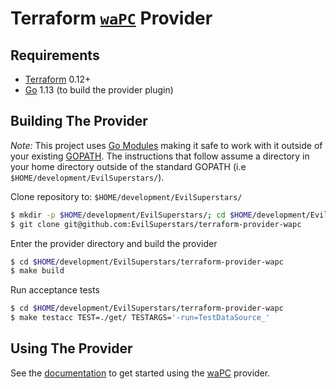 Terraform [`waPC`](https://github.com/wapc) Provider
==============================

Requirements
------------

-	[Terraform](https://www.terraform.io/downloads.html) 0.12+
-	[Go](https://golang.org/doc/install) 1.13 (to build the provider plugin)

Building The Provider
---------------------

*Note:* This project uses [Go Modules](https://blog.golang.org/using-go-modules) making it safe to work with it outside of your existing [GOPATH](http://golang.org/doc/code.html#GOPATH). The instructions that follow assume a directory in your home directory outside of the standard GOPATH (i.e `$HOME/development/EvilSuperstars/`).

Clone repository to: `$HOME/development/EvilSuperstars/`

```sh
$ mkdir -p $HOME/development/EvilSuperstars/; cd $HOME/development/EvilSuperstars/
$ git clone git@github.com:EvilSuperstars/terraform-provider-wapc
```

Enter the provider directory and build the provider

```sh
$ cd $HOME/development/EvilSuperstars/terraform-provider-wapc
$ make build
```

Run acceptance tests

```sh
$ cd $HOME/development/EvilSuperstars/terraform-provider-wapc
$ make testacc TEST=./get/ TESTARGS='-run=TestDataSource_'
```

Using The Provider
------------------

See the [documentation](using.md) to get started using the [waPC](https://github.com/EvilSuperstars/terraform-provider-wapc) provider.
